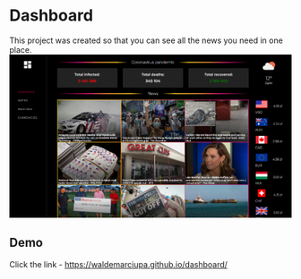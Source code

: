 # Dashboard
This project was created so that you can see all the news you need in one place.
![dashboard](./src/assets/images/dashboard_screen.png)

## Demo
Click the link - https://waldemarciupa.github.io/dashboard/




